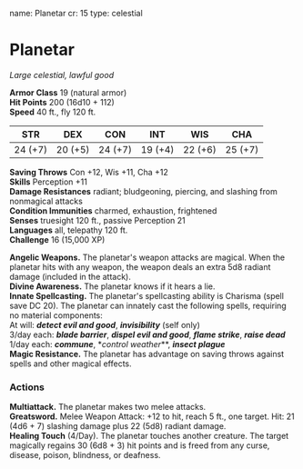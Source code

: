 name: Planetar
cr: 15
type: celestial

# Planetar 
_Large celestial, lawful good_

**Armor Class** 19 (natural armor)    
**Hit Points** 200 (16d10 + 112)    
**Speed** 40 ft., fly 120 ft. 

| STR      | DEX     | CON      | INT     | WIS     | CHA     |
|----------|---------|----------|---------|---------|---------|
| 24 (+7)  | 20 (+5) | 24 (+7)  | 19 (+4) | 22 (+6) | 25 (+7) |

**Saving Throws** Con +12, Wis +11, Cha +12    
**Skills** Perception +11    
**Damage Resistances** radiant; bludgeoning, piercing, and slashing from nonmagical attacks    
**Condition Immunities** charmed, exhaustion, frightened    
**Senses** truesight 120 ft., passive Perception 21    
**Languages** all, telepathy 120 ft.    
**Challenge** 16 (15,000 XP) 

**Angelic Weapons.** The planetar's weapon attacks are magical. When the planetar hits with any weapon, the weapon deals an extra 5d8 radiant damage (included in the attack).    
**Divine Awareness.** The planetar knows if it hears a lie.    
**Innate Spellcasting.** The planetar's spellcasting ability is Charisma (spell save DC 20). The planetar can innately cast the following spells, requiring no material components:    
At will: **_detect evil and good_**, **_invisibility_** (self only)    
3/day each: **_blade barrier_**, **_dispel evil and good_**, **_flame strike_**, **_raise dead_**    
1/day each: **_commune_**, *_control weather_**, **_insect plague_**    
**Magic Resistance.** The planetar has advantage on saving throws against spells and other magical effects. 

### Actions 
**Multiattack.** The planetar makes two melee attacks.    
**Greatsword.** Melee Weapon Attack: +12 to hit, reach 5 ft., one target. Hit: 21 (4d6 + 7) slashing damage plus 22 (5d8) radiant damage.   
**Healing Touch** (4/Day). The planetar touches another creature. The target magically regains 30 (6d8 + 3) hit points and is freed from any curse, disease, poison, blindness, or deafness.